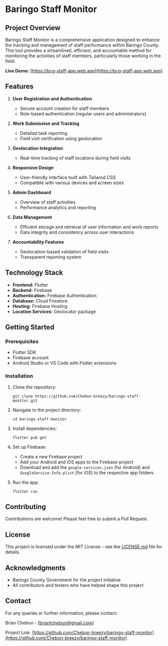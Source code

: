 # Baringo Staff Monitor

## Project Overview

Baringo Staff Monitor is a comprehensive application designed to enhance the tracking and management of staff performance within Baringo County. This tool provides a streamlined, efficient, and accountable method for monitoring the activities of staff members, particularly those working in the field.

**Live Demo:** [https://bcg-staff-app.web.app](https://bcg-staff-app.web.app)

## Features

1. **User Registration and Authentication**

   - Secure account creation for staff members
   - Role-based authentication (regular users and administrators)

2. **Work Submission and Tracking**

   - Detailed task reporting
   - Field visit verification using geolocation

3. **Geolocation Integration**

   - Real-time tracking of staff locations during field visits

4. **Responsive Design**

   - User-friendly interface built with Tailwind CSS
   - Compatible with various devices and screen sizes

5. **Admin Dashboard**

   - Overview of staff activities
   - Performance analytics and reporting

6. **Data Management**

   - Efficient storage and retrieval of user information and work reports
   - Data integrity and consistency across user interactions

7. **Accountability Features**
   - Geolocation-based validation of field visits
   - Transparent reporting system

## Technology Stack

- **Frontend:** Flutter
- **Backend:** Firebase
- **Authentication:** Firebase Authentication
- **Database:** Cloud Firestore
- **Hosting:** Firebase Hosting
- **Location Services:** Geolocator package

## Getting Started

### Prerequisites

- Flutter SDK
- Firebase account
- Android Studio or VS Code with Flutter extensions

### Installation

1. Clone the repository:

   ```
   git clone https://github.com/Chebon-breezy/baringo-staff-monitor.git
   ```

2. Navigate to the project directory:

   ```
   cd baringo-staff-monitor
   ```

3. Install dependencies:

   ```
   flutter pub get
   ```

4. Set up Firebase:

   - Create a new Firebase project
   - Add your Android and iOS apps to the Firebase project
   - Download and add the `google-services.json` (for Android) and `GoogleService-Info.plist` (for iOS) to the respective app folders

5. Run the app:
   ```
   flutter run
   ```

## Contributing

Contributions are welcome! Please feel free to submit a Pull Request.

## License

This project is licensed under the MIT License - see the [LICENSE.md](LICENSE.md) file for details.

## Acknowledgments

- Baringo County Government for the project initiative
- All contributors and testers who have helped shape this project

## Contact

For any queries or further information, please contact:

Brian Chebon - [brianlchebon@gmail.com]

Project Link: [https://github.com/Chebon-breezy/baringo-staff-monitor](https://github.com/Chebon-breezy/baringo-staff-monitor)
